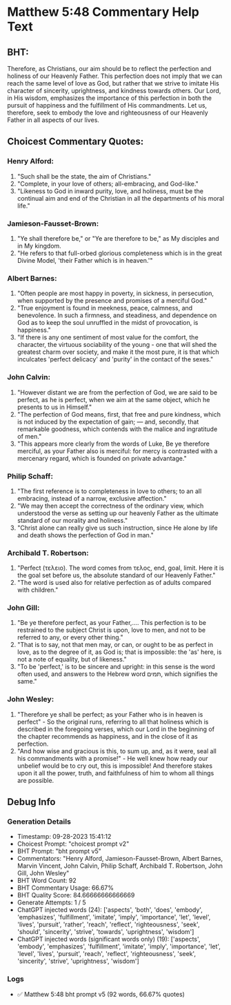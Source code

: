 # Matthew 5:48 Commentary Help Text

## BHT:
Therefore, as Christians, our aim should be to reflect the perfection and holiness of our Heavenly Father. This perfection does not imply that we can reach the same level of love as God, but rather that we strive to imitate His character of sincerity, uprightness, and kindness towards others. Our Lord, in His wisdom, emphasizes the importance of this perfection in both the pursuit of happiness and the fulfillment of His commandments. Let us, therefore, seek to embody the love and righteousness of our Heavenly Father in all aspects of our lives.

## Choicest Commentary Quotes:
### Henry Alford:
1. "Such shall be the state, the aim of Christians."
2. "Complete, in your love of others; all-embracing, and God-like."
3. "Likeness to God in inward purity, love, and holiness, must be the continual aim and end of the Christian in all the departments of his moral life."

### Jamieson-Fausset-Brown:
1. "Ye shall therefore be," or "Ye are therefore to be," as My disciples and in My kingdom.
2. "He refers to that full-orbed glorious completeness which is in the great Divine Model, 'their Father which is in heaven.'"

### Albert Barnes:
1. "Often people are most happy in poverty, in sickness, in persecution, when supported by the presence and promises of a merciful God."
2. "True enjoyment is found in meekness, peace, calmness, and benevolence. In such a firmness, and steadiness, and dependence on God as to keep the soul unruffled in the midst of provocation, is happiness."
3. "If there is any one sentiment of most value for the comfort, the character, the virtuous sociability of the young - one that will shed the greatest charm over society, and make it the most pure, it is that which inculcates 'perfect delicacy' and 'purity' in the contact of the sexes."

### John Calvin:
1. "However distant we are from the perfection of God, we are said to be perfect, as he is perfect, when we aim at the same object, which he presents to us in Himself."
2. "The perfection of God means, first, that free and pure kindness, which is not induced by the expectation of gain; — and, secondly, that remarkable goodness, which contends with the malice and ingratitude of men."
3. "This appears more clearly from the words of Luke, Be ye therefore merciful, as your Father also is merciful: for mercy is contrasted with a mercenary regard, which is founded on private advantage."

### Philip Schaff:
1. "The first reference is to completeness in love to others; to an all embracing, instead of a narrow, exclusive affection."
2. "We may then accept the correctness of the ordinary view, which understood the verse as setting up our heavenly Father as the ultimate standard of our morality and holiness."
3. "Christ alone can really give us such instruction, since He alone by life and death shows the perfection of God in man."

### Archibald T. Robertson:
1. "Perfect (τελειο). The word comes from τελος, end, goal, limit. Here it is the goal set before us, the absolute standard of our Heavenly Father."
2. "The word is used also for relative perfection as of adults compared with children."

### John Gill:
1. "Be ye therefore perfect, as your Father,.... This perfection is to be restrained to the subject Christ is upon, love to men, and not to be referred to any, or every other thing."
2. "That is to say, not that men may, or can, or ought to be as perfect in love, as to the degree of it, as God is; that is impossible: the 'as' here, is not a note of equality, but of likeness."
3. "To be 'perfect,' is to be sincere and upright: in this sense is the word often used, and answers to the Hebrew word תמים, which signifies the same."

### John Wesley:
1. "Therefore ye shall be perfect; as your Father who is in heaven is perfect" - So the original runs, referring to all that holiness which is described in the foregoing verses, which our Lord in the beginning of the chapter recommends as happiness, and in the close of it as perfection.
2. "And how wise and gracious is this, to sum up, and, as it were, seal all his commandments with a promise!" - He well knew how ready our unbelief would be to cry out, this is impossible! And therefore stakes upon it all the power, truth, and faithfulness of him to whom all things are possible.


## Debug Info
### Generation Details
- Timestamp: 09-28-2023 15:41:12
- Choicest Prompt: "choicest prompt v2"
- BHT Prompt: "bht prompt v5"
- Commentators: "Henry Alford, Jamieson-Fausset-Brown, Albert Barnes, Marvin Vincent, John Calvin, Philip Schaff, Archibald T. Robertson, John Gill, John Wesley"
- BHT Word Count: 92
- BHT Commentary Usage: 66.67%
- BHT Quality Score: 84.66666666666669
- Generate Attempts: 1 / 5
- ChatGPT injected words (24):
	['aspects', 'both', 'does', 'embody', 'emphasizes', 'fulfillment', 'imitate', 'imply', 'importance', 'let', 'level', 'lives', 'pursuit', 'rather', 'reach', 'reflect', 'righteousness', 'seek', 'should', 'sincerity', 'strive', 'towards', 'uprightness', 'wisdom']
- ChatGPT injected words (significant words only) (19):
	['aspects', 'embody', 'emphasizes', 'fulfillment', 'imitate', 'imply', 'importance', 'let', 'level', 'lives', 'pursuit', 'reach', 'reflect', 'righteousness', 'seek', 'sincerity', 'strive', 'uprightness', 'wisdom']

### Logs
- ✅ Matthew 5:48 bht prompt v5 (92 words, 66.67% quotes)